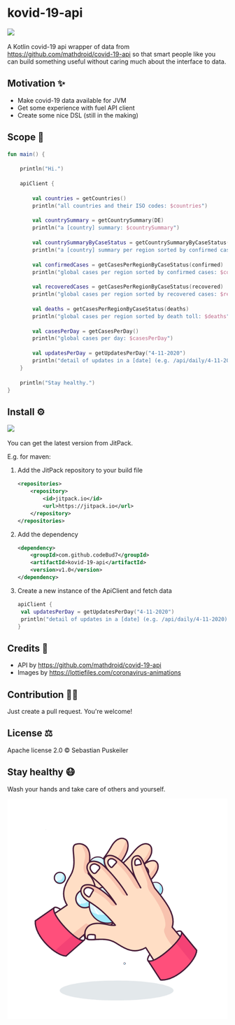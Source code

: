 # kovid-19-api
[![](https://jitpack.io/v/codeBud7/kovid-19-api.svg)](https://jitpack.io/#codeBud7/kovid-19-api)

A Kotlin covid-19 api wrapper of data from https://github.com/mathdroid/covid-19-api so that smart people like you
 can build something useful without caring much about the interface to data.

Motivation ✨
----------------
- Make covid-19 data available for JVM
- Get some experience with fuel API client
- Create some nice DSL (still in the making)

Scope 🧰️
----------------
```kotlin
fun main() {

    println("Hi.")

    apiClient {

        val countries = getCountries()
        println("all countries and their ISO codes: $countries")

        val countrySummary = getCountrySummary(DE)
        println("a [country] summary: $countrySummary")

        val countrySummaryByCaseStatus = getCountrySummaryByCaseStatus(DE, confirmed)
        println("a [country] summary per region sorted by confirmed cases: $countrySummaryByCaseStatus")

        val confirmedCases = getCasesPerRegionByCaseStatus(confirmed)
        println("global cases per region sorted by confirmed cases: $confirmedCases")

        val recoveredCases = getCasesPerRegionByCaseStatus(recovered)
        println("global cases per region sorted by recovered cases: $recoveredCases")

        val deaths = getCasesPerRegionByCaseStatus(deaths)
        println("global cases per region sorted by death toll: $deaths")

        val casesPerDay = getCasesPerDay()
        println("global cases per day: $casesPerDay")

        val updatesPerDay = getUpdatesPerDay("4-11-2020")
        println("detail of updates in a [date] (e.g. /api/daily/4-11-2020): $updatesPerDay")
    }

    println("Stay healthy.")
}
```

Install ⚙️
----------------
[![](https://jitpack.io/v/codeBud7/kovid-19-api.svg)](https://jitpack.io/#codeBud7/kovid-19-api)

You can get the latest version from JitPack.

E.g. for maven:
1. Add the JitPack repository to your build file
    ```xml
    <repositories>
        <repository>
            <id>jitpack.io</id>
            <url>https://jitpack.io</url>
        </repository>
    </repositories>
    ```

2. Add the dependency
    ```xml
    <dependency>
        <groupId>com.github.codeBud7</groupId>
        <artifactId>kovid-19-api</artifactId>
        <version>v1.0</version>
    </dependency>
    ```

3. Create a new instance of the ApiClient and fetch data
    ```kotlin
    apiClient {
     val updatesPerDay = getUpdatesPerDay("4-11-2020")
     println("detail of updates in a [date] (e.g. /api/daily/4-11-2020): $updatesPerDay")
    }
    ```

Credits 🙌
----------------
- API by https://github.com/mathdroid/covid-19-api
- Images by https://lottiefiles.com/coronavirus-animations

Contribution 👩‍💻
----------------
Just create a pull request. You're welcome!

License ⚖️
----------------
Apache license 2.0 © Sebastian Puskeiler

Stay healthy 😷
----------------
Wash your hands and take care of others and yourself.

![](wash-your-hands.gif)
